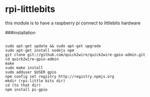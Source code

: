 # rpi-littlebits
this module is to have a raspberry pi connect to littlebits hardware

###installation
```install:

sudo apt-get update && sudo apt-get upgrade
sudo apt-get install nodejs npm
git clone git://github.com/quick2wire/quick2wire-gpio-admin.git
cd quick2wire-gpio-admin
make
sudo make install
sudo adduser $USER gpio
npm config set registry http://registry.npmjs.org
mkdir (rpi-little bits dir)
cd (to that dir)
npm install pi-gpio
```

